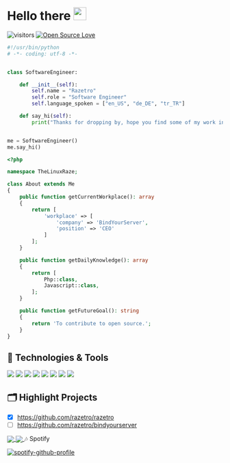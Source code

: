 # Hello there <img src="https://raw.githubusercontent.com/MartinHeinz/MartinHeinz/master/wave.gif" width="30px">

![visitors](https://visitor-badge.laobi.icu/badge?page_id=razetro.razetro)
[![Open Source Love](https://badges.frapsoft.com/os/v1/open-source.svg?v=102)](https://github.com/ellerbrock/open-source-badge/)

```python
#!/usr/bin/python
# -*- coding: utf-8 -*-


class SoftwareEngineer:

    def __init__(self):
        self.name = "Razetro"
        self.role = "Software Engineer"
        self.language_spoken = ["en_US", "de_DE", "tr_TR"]

    def say_hi(self):
        print("Thanks for dropping by, hope you find some of my work interesting.")


me = SoftwareEngineer()
me.say_hi()
```

```php
<?php

namespace TheLinuxRaze;

class About extends Me
{
    public function getCurrentWorkplace(): array
    {
        return [
            'workplace' => [
                'company' => 'BindYourServer',
                'position' => 'CEO'         
            ]
        ];
    }

    public function getDailyKnowledge(): array
    {
        return [
            Php::class,
            Javascript::class,
        ];
    }

    public function getFutureGoal(): string
    {
        return 'To contribute to open source.';
    }
}
```

## 🔧 Technologies & Tools

![](https://img.shields.io/badge/OS-Linux-informational?style=flat&logo=linux&logoColor=white&color=6aa6f8)
![](https://img.shields.io/badge/Editor-VS_Code-informational?style=flat&logo=visual-studio-code&logoColor=white&color=6aa6f8)
![](https://img.shields.io/badge/Code-Python-informational?style=flat&logo=python&logoColor=white&color=6aa6f8)
![](https://img.shields.io/badge/Code-JavaScript-informational?style=flat&logo=javascript&logoColor=white&color=6aa6f8)
![](https://img.shields.io/badge/Code-Golang-informational?style=flat&logo=go&logoColor=white&color=6aa6f8)
![](https://img.shields.io/badge/Code-React-informational?style=flat&logo=react&logoColor=white&color=6aa6f8)
![](https://img.shields.io/badge/Shell-Bash-informational?style=flat&logo=gnu-bash&logoColor=white&color=6aa6f8)
![](https://img.shields.io/badge/Tools-Docker-informational?style=flat&logo=docker&logoColor=white&color=6aa6f8)

## 🗂️ Highlight Projects
- [x] https://github.com/razetro/razetro
- [ ] https://github.com/razetro/bindyourserver
<a href="https://github.com/Razetro/BindYourServer">
  <img align="center" src="https://github-readme-stats.vercel.app/api/pin/?username=razetro&repo=BindYourServer" />
</a>
<a href="https://github.com/Razetro/Razetro">
  <img align="center" src="https://github-readme-stats.vercel.app/api/pin/?username=razetro&repo=Razetro" />
</a

    
    
    
## 🎶 Spotify
[![spotify-github-profile](https://spotify-github-profile.vercel.app/api/view?uid=31jcsv2krcbumn2isttz3hm47y5i&cover_image=true&theme=natemoo-re&bar_color=1ed760&bar_color_cover=false)](https://github.com/kittinan/spotify-github-profile)
